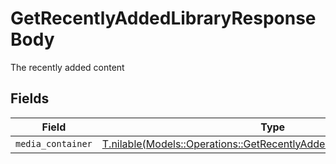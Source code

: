 # GetRecentlyAddedLibraryResponseBody

The recently added content


## Fields

| Field                                                                                                                                    | Type                                                                                                                                     | Required                                                                                                                                 | Description                                                                                                                              |
| ---------------------------------------------------------------------------------------------------------------------------------------- | ---------------------------------------------------------------------------------------------------------------------------------------- | ---------------------------------------------------------------------------------------------------------------------------------------- | ---------------------------------------------------------------------------------------------------------------------------------------- |
| `media_container`                                                                                                                        | [T.nilable(Models::Operations::GetRecentlyAddedLibraryMediaContainer)](../../models/operations/getrecentlyaddedlibrarymediacontainer.md) | :heavy_minus_sign:                                                                                                                       | N/A                                                                                                                                      |